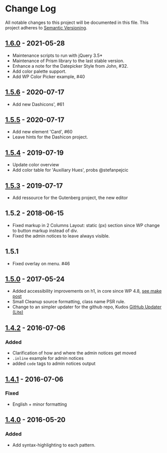 # Change Log
All notable changes to this project will be documented in this file. This project adheres to [Semantic Versioning](http://semver.org/).

## [1.6.0](https://github.com/bueltge/wordpress-admin-style/compare/1.5.6...1.6.0) - 2021-05-28
* Maintenance scripts to run with jQuery 3.5*
* Maintenance of Prism library to the last stable version.
* Enhance a note for the Datepicker Style from John, #32.
* Add color palette support.
* Add WP Color Picker example, #40

## [1.5.6](https://github.com/bueltge/wordpress-admin-style/compare/1.5.5...1.5.6) - 2020-07-17
* Add new Dashicons', #61

## [1.5.5](https://github.com/bueltge/wordpress-admin-style/compare/1.5.4...1.5.5) - 2020-07-17
* Add new element 'Card', #60
* Leave hints for the Dashicon project.

## [1.5.4](https://github.com/bueltge/wordpress-admin-style/compare/1.5.3...1.5.4) - 2019-07-19
* Update color overview
* Add color table for 'Auxiliary Hues', probs @stefanpejcic

## [1.5.3](https://github.com/bueltge/wordpress-admin-style/compare/1.5.2...1.5.3) - 2019-07-17
* Add ressource for the Gutenberg project, the new editor

## 1.5.2 - 2018-06-15
* Fixed markup in 2 Columns Layout: static (px) section since WP change to button markup instead of div.
* Fixed the admin notices to leave always visible.

## 1.5.1
* Fixed overlay on menu. #46

## [1.5.0](https://github.com/bueltge/wordpress-admin-style/compare/1.4.2...1.5.0) - 2017-05-24
* Added accessibility improvements on h1, in core since WP 4.8, [see make post](https://make.wordpress.org/core/2017/05/17/cleaner-headings-in-the-admin-screens/)
* Small Cleanup source formatting, class name PSR rule.
* Change to an simpler updater for the github repo, Kudos [GitHub Updater (Lite)](https://github.com/FacetWP/github-updater-lite)

## [1.4.2](https://github.com/bueltge/wordpress-admin-style/compare/1.4.1...1.4.2) - 2016-07-06
### Added
* Clarification of how and where the admin notices get moved
* `.inline` example for admin notices
* added `code` tags to admin notices output
 
## [1.4.1](https://github.com/bueltge/wordpress-admin-style/compare/1.4.0...1.4.1) - 2016-07-06
### Fixed
*  English + minor formatting

## [1.4.0](https://github.com/bueltge/wordpress-admin-style/compare/1.3.3...1.4.0) - 2016-05-20
### Added
* Add syntax-highlighting to each pattern.
